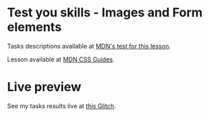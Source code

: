 # Test you skills - Images and Form elements

Tasks descriptions available at [MDN's test for this lesson](https://developer.mozilla.org/en-US/docs/Learn/CSS/Building_blocks/Images_tasks).

Lesson available at [MDN CSS Guides](https://developer.mozilla.org/en-US/docs/Learn/CSS/Building_blocks/Images_media_form_elements#replaced_elements_in_layout).

# Live preview

See my tasks results live at [this Glitch](https://titanium-slender-swim.glitch.me/CSS/Test%20your%20skills%20-%20Images%20and%20form%20elements%20-%20Task%201%2C%202/).
